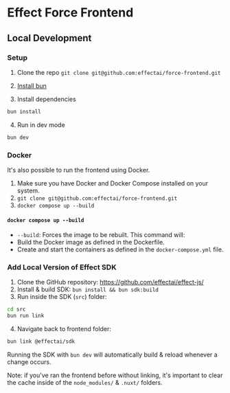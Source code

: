 # Effect Force Frontend

## Local Development

### Setup

1. Clone the repo
`git clone git@github.com:effectai/force-frontend.git`

2. [Install bun](https://bun.sh/docs/installation)

3. Install dependencies
```bash
bun install
```
4. Run in dev mode
```bash
bun dev
```

### Docker

It's also possible to run the frontend using Docker.
1. Make sure you have Docker and Docker Compose installed on your system.
2. `git clone git@github.com:effectai/force-frontend.git`
3. `docker compose up --build`

#### `docker compose up --build`

- `--build`: Forces the image to be rebuilt.
This command will:
- Build the Docker image as defined in the Dockerfile.
- Create and start the containers as defined in the `docker-compose.yml` file.


### Add Local Version of Effect SDK

1. Clone the GitHub repository: https://github.com/effectai/effect-js/
2. Install & build SDK: ```bun install && bun sdk:build```
3. Run inside the SDK (`src`) folder:

```bash 
cd src
bun run link
```

4. Navigate back to frontend folder:

```bash 
bun link @effectai/sdk
```

Running the SDK with `bun dev` will automatically build & reload whenever a change occurs. 

Note: if you've ran the frontend before without linking, it's important to clear the cache inside of the `node_modules/` & `.nuxt/` folders.

